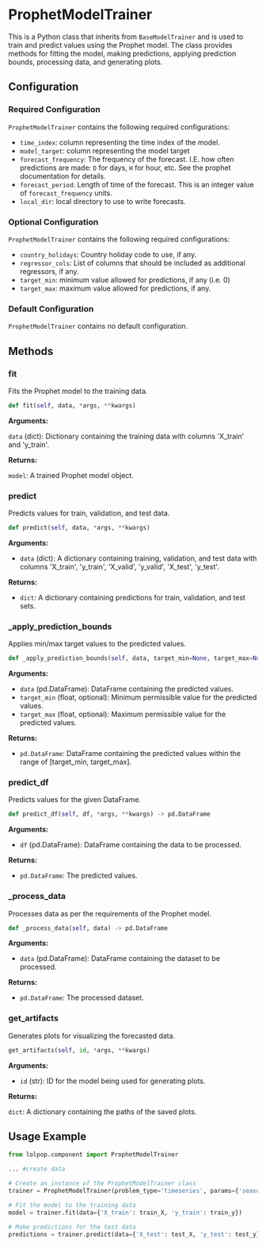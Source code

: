 # ProphetModelTrainer

This is a Python class that inherits from `BaseModelTrainer` and is used to train and predict values using the Prophet model. The class provides methods for fitting the model, making predictions, applying prediction bounds, processing data, and generating plots.

## Configuration 

### Required Configuration

`ProphetModelTrainer` contains the following required configurations: 

- `time_index`: column representing the time index of the model. 
- `model_target`: column representing the model target
- `forecast_frequency`: The frequency of the forecast. I.E. how often predictions are made: `D` for days, `H` for hour, etc. See the prophet documentation for details. 
- `forecast_period`: Length of time of the forecast. This is an integer value of `forecast_frequency` units. 
- `local_dir`: local directory to use to write forecasts.  

### Optional Configuration 
`ProphetModelTrainer` contains the following required configurations: 

- `country_holidays`: Country holiday code to use, if any.  
- `regressor_cols`: List of columns that should be included as additional regressors, if any. 
- `target_min`: minimum value allowed for predictions, if any (i.e. 0)
- `target_max`: maximum value allowed for predictions, if any.

### Default Configuration 
`ProphetModelTrainer` contains no default configuration. 

## Methods

### fit 
Fits the Prophet model to the training data.

```python 
def fit(self, data, *args, **kwargs)
```

**Arguments:**

`data` (dict): Dictionary containing the training data with columns 'X_train' and 'y_train'.

**Returns:**

`model`: A trained Prophet model object.

### predict 
Predicts values for train, validation, and test data.

```python 
def predict(self, data, *args, **kwargs)
```

**Arguments:**

- `data` (dict): A dictionary containing training, validation, and test data with columns 'X_train', 'y_train', 'X_valid', 'y_valid', 'X_test', 'y_test'.

**Returns:**

- `dict`: A dictionary containing predictions for train, validation, and test sets.

### _apply_prediction_bounds
Applies min/max target values to the predicted values.

```python 
def _apply_prediction_bounds(self, data, target_min=None, target_max=None)
```


**Arguments:**

- `data` (pd.DataFrame): DataFrame containing the predicted values.
- `target_min` (float, optional): Minimum permissible value for the predicted values.
- `target_max` (float, optional): Maximum permissible value for the predicted values.

**Returns:**

- `pd.DataFrame`: DataFrame containing the predicted values within the range of [target_min, target_max].

### predict_df 
Predicts values for the given DataFrame.

```python 
def predict_df(self, df, *args, **kwargs) -> pd.DataFrame
```

**Arguments:**
    
- `df` (pd.DataFrame): DataFrame containing the data to be processed.

**Returns:**
    
- `pd.DataFrame`: The predicted values.

### _process_data 
Processes data as per the requirements of the Prophet model.

```python 
def _process_data(self, data) -> pd.DataFrame
```

**Arguments:**

- `data` (pd.DataFrame): DataFrame containing the dataset to be processed.

**Returns:**

- `pd.DataFrame`: The processed dataset.

### get_artifacts 
Generates plots for visualizing the forecasted data.

```python 
get_artifacts(self, id, *args, **kwargs)
```

**Arguments:**

- `id` (str): ID for the model being used for generating plots.

**Returns:**

`dict`: A dictionary containing the paths of the saved plots.

## Usage Example

```python
from lolpop.component import ProphetModelTrainer

... #create data 

# Create an instance of the ProphetModelTrainer class
trainer = ProphetModelTrainer(problem_type='timeseries', params={'seasonality_mode': 'multiplicative'})

# Fit the model to the training data
model = trainer.fit(data={'X_train': train_X, 'y_train': train_y})

# Make predictions for the test data
predictions = trainer.predict(data={'X_test': test_X, 'y_test': test_y})

```
